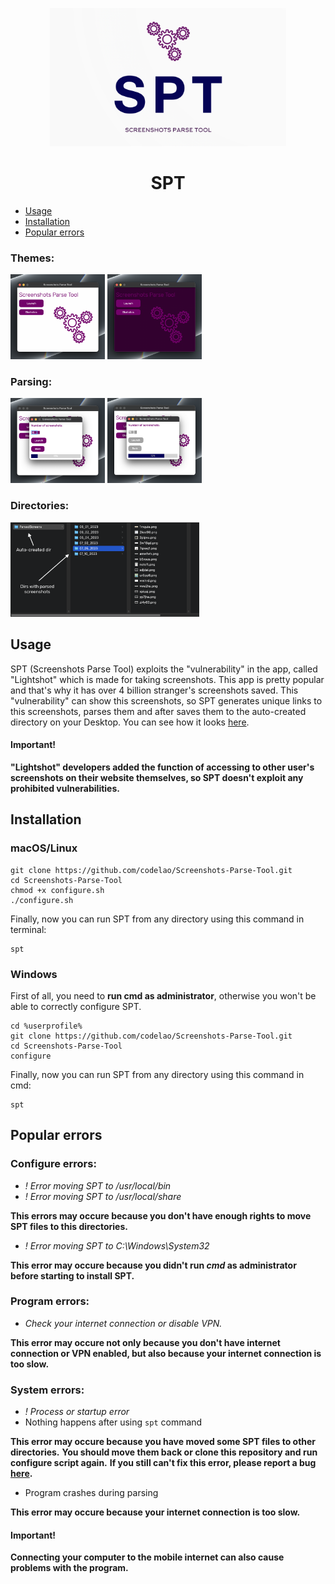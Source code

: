 <p align="center">
  <img src="readme_images/banner.png" width="75%">
</p>

<h1 align="center">
  SPT
</h1>

* [Usage](#usage)
* [Installation](#installation)
* [Popular errors](#popular-errors)


### Themes:
<img src="readme_images/menu1.png" width="30%">

<img src="readme_images/menu2.png" width="30%">

### Parsing:
<img src="readme_images/parser1.png" width="30%">

<img src="readme_images/parser2.png" width="30%">

### Directories:
<img src="readme_images/dirs.png" width="60%">


## Usage
SPT (Screenshots Parse Tool) exploits the "vulnerability" in the app, called "Lightshot" which is made for taking screenshots. This app is pretty popular and that's why it has over 4 billion stranger's screenshots saved.
This "vulnerability" can show this screenshots, so SPT generates unique links to this screenshots, parses them and after saves them to the auto-created directory on your Desktop. You can see how it looks [here](#directories). 

#### Important! 
**"Lightshot" developers added the function of accessing to other user's screenshots on their website themselves, so SPT doesn't exploit any prohibited vulnerabilities.**


## Installation
### macOS/Linux
```
git clone https://github.com/codelao/Screenshots-Parse-Tool.git
cd Screenshots-Parse-Tool
chmod +x configure.sh
./configure.sh
```
Finally, now you can run SPT from any directory using this command in terminal:
```
spt
```

### Windows
First of all, you need to **run cmd as administrator**, otherwise you won't be able to correctly configure SPT.
```
cd %userprofile%
git clone https://github.com/codelao/Screenshots-Parse-Tool.git
cd Screenshots-Parse-Tool
configure
```
Finally, now you can run SPT from any directory using this command in cmd:
```
spt
```


## Popular errors
### Configure errors:
- *! Error moving SPT to /usr/local/bin*
- *! Error moving SPT to /usr/local/share*

**This errors may occure because you don't have enough rights to move SPT files to this directories.**

- *! Error moving SPT to C:\Windows\System32*

**This error may occure because you didn't run *cmd* as administrator before starting to install SPT.**

### Program errors:
- *Check your internet connection or disable VPN.*

**This error may occure not only because you don't have internet connection or VPN enabled, but also because your internet connection is too slow.**

### System errors:
- *! Process or startup error*
- Nothing happens after using ```spt``` command

**This error may occure because you have moved some SPT files to other directories.**
**You should move them back or clone this repository and run configure script again.**
**If you still can't fix this error, please report a bug [here](https://github.com/codelao/Screenshots-Parse-Tool/issues).**

- Program crashes during parsing

**This error may occure because your internet connection is too slow.**

#### Important!
**Connecting your computer to the mobile internet can also cause problems with the program.**
